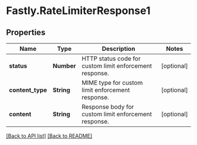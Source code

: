 # Fastly.RateLimiterResponse1

## Properties

Name | Type | Description | Notes
------------ | ------------- | ------------- | -------------
**status** | **Number** | HTTP status code for custom limit enforcement response. | [optional] 
**content_type** | **String** | MIME type for custom limit enforcement response. | [optional] 
**content** | **String** | Response body for custom limit enforcement response. | [optional] 


[[Back to API list]](../../README.md#endpoints) [[Back to README]](../../README.md)
